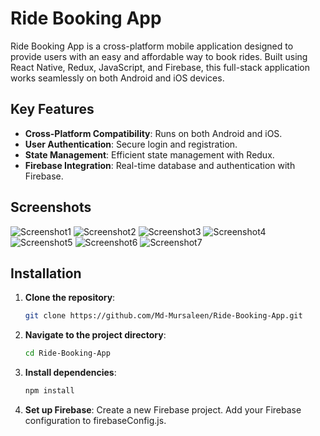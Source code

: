 # Ride Booking App

Ride Booking App is a cross-platform mobile application designed to provide users with an easy and affordable way to book rides. Built using React Native, Redux, JavaScript, and Firebase, this full-stack application works seamlessly on both Android and iOS devices.

## Key Features

- **Cross-Platform Compatibility**: Runs on both Android and iOS.
- **User Authentication**: Secure login and registration.
- **State Management**: Efficient state management with Redux.
- **Firebase Integration**: Real-time database and authentication with Firebase.

## Screenshots

![Screenshot1](assets/screenshot1.jpeg)
![Screenshot2](assets/screenshot2.jpeg)
![Screenshot3](assets/screenshot3.jpeg)
![Screenshot4](assets/screenshot4.jpeg)
![Screenshot5](assets/screenshot5.jpeg)
![Screenshot6](assets/screenshot6.jpeg)
![Screenshot7](assets/screenshot7.jpeg)

## Installation

1. **Clone the repository**:
   ```bash
   git clone https://github.com/Md-Mursaleen/Ride-Booking-App.git
   
2. **Navigate to the project directory**:
   ```bash
   cd Ride-Booking-App
   
3. **Install dependencies**:
   ```bash
   npm install
   
4. **Set up Firebase**:
   Create a new Firebase project.
   Add your Firebase configuration to firebaseConfig.js.
   

